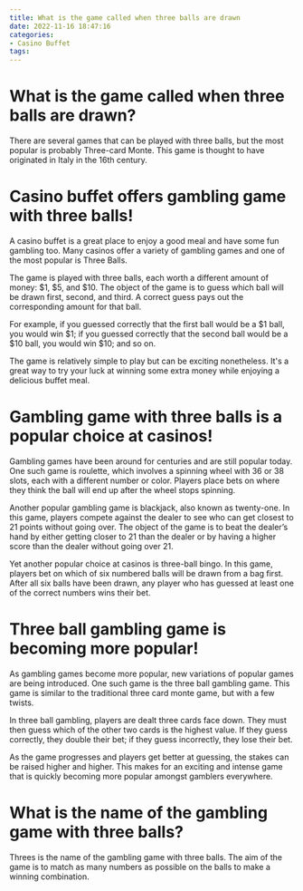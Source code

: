 ```yaml
---
title: What is the game called when three balls are drawn
date: 2022-11-16 18:47:16
categories:
- Casino Buffet
tags:
---
```



#  What is the game called when three balls are drawn?

There are several games that can be played with three balls, but the most popular is probably Three-card Monte. This game is thought to have originated in Italy in the 16th century.

#  Casino buffet offers gambling game with three balls!

A casino buffet is a great place to enjoy a good meal and have some fun gambling too. Many casinos offer a variety of gambling games and one of the most popular is Three Balls.

The game is played with three balls, each worth a different amount of money: $1, $5, and $10. The object of the game is to guess which ball will be drawn first, second, and third. A correct guess pays out the corresponding amount for that ball.

For example, if you guessed correctly that the first ball would be a $1 ball, you would win $1; if you guessed correctly that the second ball would be a $10 ball, you would win $10; and so on.

The game is relatively simple to play but can be exciting nonetheless. It's a great way to try your luck at winning some extra money while enjoying a delicious buffet meal.

#  Gambling game with three balls is a popular choice at casinos!

Gambling games have been around for centuries and are still popular today. One such game is roulette, which involves a spinning wheel with 36 or 38 slots, each with a different number or color. Players place bets on where they think the ball will end up after the wheel stops spinning.

Another popular gambling game is blackjack, also known as twenty-one. In this game, players compete against the dealer to see who can get closest to 21 points without going over. The object of the game is to beat the dealer’s hand by either getting closer to 21 than the dealer or by having a higher score than the dealer without going over 21.

Yet another popular choice at casinos is three-ball bingo. In this game, players bet on which of six numbered balls will be drawn from a bag first. After all six balls have been drawn, any player who has guessed at least one of the correct numbers wins their bet.

#  Three ball gambling game is becoming more popular!

As gambling games become more popular, new variations of popular games are being introduced. One such game is the three ball gambling game. This game is similar to the traditional three card monte game, but with a few twists.

In three ball gambling, players are dealt three cards face down. They must then guess which of the other two cards is the highest value. If they guess correctly, they double their bet; if they guess incorrectly, they lose their bet.

As the game progresses and players get better at guessing, the stakes can be raised higher and higher. This makes for an exciting and intense game that is quickly becoming more popular amongst gamblers everywhere.

#  What is the name of the gambling game with three balls?

Threes is the name of the gambling game with three balls. The aim of the game is to match as many numbers as possible on the balls to make a winning combination.